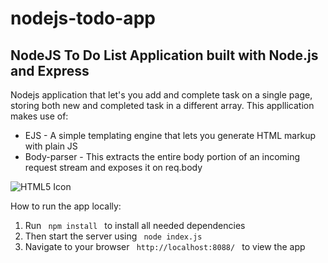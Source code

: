 # nodejs-todo-app

<h2> NodeJS To Do List Application built with Node.js and Express</h2>

<p> Nodejs application that let's you add and complete task on a single page, storing both new and completed task in a different array. This appllication makes use of: </p>

<ul>
<li> EJS - A simple templating engine that lets you generate HTML markup with plain JS </li>

<li> Body-parser - This extracts the entire body portion of an incoming request stream and exposes it on req.body </li>
</ul>
<img src="https://res.cloudinary.com/daa4m1qab/image/upload/e_pixelate_faces:5/v1684697017/Screenshot/nodejs-todolist-app_grruxk.png" alt="HTML5 Icon" width=" " height=" ">

<br>
<p> How to run the app locally: </p>

<ol>
<li> Run <code> npm install </code> to install all needed dependencies </li>

<li> Then start the server using <code> node index.js </code> </li>

<li> Navigate to your browser <code> http://localhost:8088/ </code> to view the app </li>
</ol>


